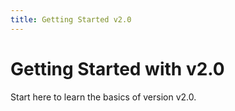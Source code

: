 ```yaml
---
title: Getting Started v2.0
---
```


# Getting Started with v2.0

Start here to learn the basics of version v2.0.